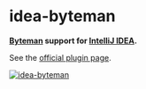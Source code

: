 idea-byteman
=============

**[Byteman](http://www.jboss.org/byteman) support for [IntelliJ IDEA](http://www.jetbrains.com/idea).**

See the [official plugin page](TODO).

[![idea-byteman](TODO)](TODO)
